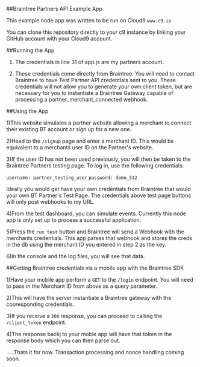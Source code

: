 ##Braintree Partners API Example App


This example node app was written to be run on Cloud9 `www.c9.io` 

You can clone this repository directly to your c9 instance by linking your GitHub account with your Cloud9 account.

##Running the App

1) The credentials in line 31 of app.js are my partners account.

2) These credentials come directly from Braintree.  You will need to contact Braintree to have Test Partner API credentials sent to you.  These credentials will not allow you to generate your
own client token, but are necessary for you to instantiate a Braintree Gateway capable of processing a partner_merchant_connected webhook. 

##Using the App

1)This website simulates a partner website allowing a merchant to connect their existing BT account or sign up for a new one.  

2)Head to the `/signup` page and enter a merchant ID.  This would be equivalent to a merchants user ID on the Partner's website.  

3)If the user ID has not been used previously, you will then be taken to the Braintree Partners testing page.  To log in, use the following credentials: 

`username: partner_testing_user`
`password: demo_312`

Ideally you would get have your own credentials from Braintree that would your own BT Partner's Test Page.  The credentials above test page buttons will only post webhooks to my URL.

4)From the test dashboard, you can simulate events.  Currently this node app is only set up to process a successful application.

5)Press the `run test` button and Braintree will send a Webhook with the merchants credentials.  This app parses that webhook and stores the creds in the db using the merchant ID you entered in step 2
as the key.

6)In the console and the log files, you will see that data. 

##Getting Braintree credentials via a mobile app with the Braintree SDK

1)Have your mobile app perform a `GET` to the `/login` endpoint. You will need to pass in the Merchant ID from above as a query parameter.

2)This will have the server instantiate a Braintree gateway with the cooresponding credentials. 

3)If you receive a `200` response, you can proceed to calling the `/client_token` endpoint. 

4)The response backj to your moble app will have that token in the response body which you can then parse out.




.....Thats it for now.  Transaction processing and nonce handling coming soon.